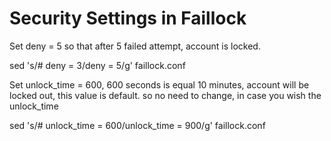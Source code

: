 # Security Settings in Faillock

Set deny = 5 so that after 5 failed attempt, account is locked.

sed 's/# deny = 3/deny = 5/g' faillock.conf

Set unlock_time = 600, 600 seconds is equal 10 minutes,
account will be locked out, this value is default.
so no need to change, in case you wish the unlock_time

sed 's/# unlock_time = 600/unlock_time = 900/g' faillock.conf
